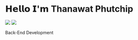  
# 𝗛𝗲𝗹𝗹𝗼 𝗜'𝗺 Thanawat Phutchip

[![](https://img.shields.io/badge/-@chipsnotcheap-%231DA1F2?style=flat-square&logo=twitter&logoColor=ffffff)](https://twitter.com/chipsnotcheap)
[![](https://img.shields.io/badge/-@Champchips-%23181717?style=flat-square&logo=github)](https://github.com/Champchips)

Back-End Development
